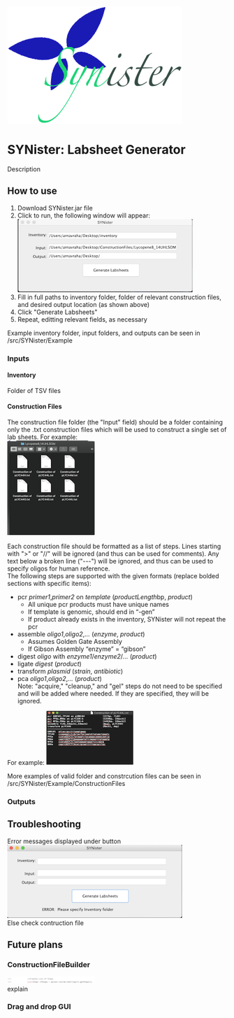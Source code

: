 ![SYNister Logo](/READMEphotos/SYNister.png)
# SYNister: Labsheet Generator
Description
## How to use
1. Download SYNister.jar file
2. Click to run, the following window will appear:  
![interface1](/READMEphotos/interface.png)    
3. Fill in full paths to inventory folder, folder of relevant construction files, and desired output location (as shown above)
4. Click "Generate Labsheets"
5. Repeat, editting relevant fields, as necessary
  
Example inventory folder, input folders, and outputs can be seen in /src/SYNister/Example  
### Inputs
#### Inventory
Folder of TSV files
#### Construction Files
The construction file folder (the "Input" field) should be a folder containing only the .txt construction files which will be used to construct a single set of lab sheets. For example:  
![inputfolder](/READMEphotos/inputfolder.png)   
   
Each construction file should be formatted as a list of steps. Lines starting with ">" or "//" will be ignored (and thus can be used for comments). Any text below a broken line ("---") will be ignored, and thus can be used to specify oligos for human reference.  
The following steps are supported with the given formats (replace bolded sections with specific items):  
 * pcr *primer1*,*primer2* on *template*		(*productLength*bp, *product*)
   * All unique pcr products must have unique names
   * If template is genomic, should end in “-gen”
   * If product already exists in the inventory, SYNister will not repeat the pcr
 * assemble *oligo1*,*oligo2*,*...*				(*enzyme*, *product*)
   * Assumes Golden Gate Assembly
   * If Gibson Assembly “enzyme” = “gibson”
 * digest *oligo* with *enzyme1*/*enzyme2*/*...*	(*product*)
 * ligate *digest*							(*product*)
 * transform *plasmid*						(*strain*, *antibiotic*)
 * pca *oligo1*,*oligo2*,*...* 					(*product*)  
 Note: "acquire," "cleanup," and "gel" steps do not need to be specified and will be added where needed. If they are specified, they will be ignored.
   
 For example: 
 ![input](/READMEphotos/input.png)  
 
    
 More examples of valid folder and constrcution files can be seen in /src/SYNister/Example/ConstructionFiles  
### Outputs
## Troubleshooting
Error messages displayed under button  
![error](/READMEphotos/interface_error.png)  
Else check contruction file  
## Future plans
### ConstructionFileBuilder
![cfbuilders](/READMEphotos/ProcessConstructionFiles.png)   
explain
### Drag and drop GUI